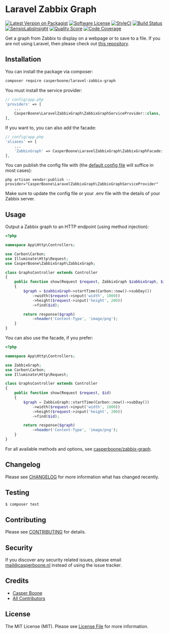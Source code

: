 # Laravel Zabbix Graph

[![Latest Version on Packagist](https://img.shields.io/packagist/v/casperboone/laravel-zabbix-graph.svg?style=flat-square)](https://packagist.org/packages/casperboone/laravel-zabbix-graph)
[![Software License](https://img.shields.io/badge/license-MIT-brightgreen.svg?style=flat-square)](LICENSE.md)
[![StyleCI](https://styleci.io/repos/86945098/shield)](https://styleci.io/repos/86945098)
[![Build Status](https://img.shields.io/travis/casperboone/laravel-zabbix-graph/master.svg?style=flat-square)](https://travis-ci.org/casperboone/laravel-zabbix-graph)
[![SensioLabsInsight](https://img.shields.io/sensiolabs/i/a93de4da-3ccc-4243-bfc0-be924803406c.svg?style=flat-square)](https://insight.sensiolabs.com/projects/a93de4da-3ccc-4243-bfc0-be924803406c)
[![Quality Score](https://img.shields.io/scrutinizer/g/casperboone/laravel-zabbix-graph.svg?style=flat-square)](https://scrutinizer-ci.com/g/casperboone/laravel-zabbix-graph)
[![Code Coverage](https://img.shields.io/scrutinizer/coverage/g/casperboone/laravel-zabbix-graph/master.svg?style=flat-square)](https://scrutinizer-ci.com/g/casperboone/laravel-zabbix-graph/?branch=master)


Get a graph from Zabbix to display on a webpage or to save to a file. If you are not using Laravel, then please check out [this repository](https://github.com/casperboone/zabbix-graph). 


## Installation
You can install the package via composer:

```bash
composer require casperboone/laravel-zabbix-graph
```

You must install the service provider:
```php
// config/app.php
'providers' => [
    ...
    CasperBoone\LaravelZabbixGraph\ZabbixGraphServiceProvider::class,
],
```

If you want to, you can also add the facade:
```php
// config/app.php
'aliases' => [
    ...
    'ZabbixGraph' => CasperBoone\LaravelZabbixGraph\ZabbixGraphFacade::class,
],
```
You can publish the config file with (the [default config file](https://github.com/casperboone/laravel-zabbix-graph/blob/master/config/zabbixgraph.php) will suffice in most cases):
```
php artisan vendor:publish --provider="CasperBoone\LaravelZabbixGraph\ZabbixGraphServiceProvider"
```
Make sure to update the config file or your .env file with the details of your Zabbix server.

## Usage
Output a Zabbix graph to an HTTP endpoint (using method injection):
```php
<?php

namespace App\Http\Controllers;

use Carbon\Carbon;
use Illuminate\Http\Request;
use CasperBoone\ZabbixGraph\ZabbixGraph;

class GraphsController extends Controller
{
    public function show(Request $request, ZabbixGraph $zabbixGraph, $id)
    {
        $graph = $zabbixGraph->startTime(Carbon::now()->subDay())
            ->width($request->input('width', 1000))
            ->height($request->input('height', 200))
            ->find($id);

        return response($graph)
            ->header('Content-Type', 'image/png');
    }
}
```

You can also use the facade, if you prefer:
```php
<?php

namespace App\Http\Controllers;

use ZabbixGraph;
use Carbon\Carbon;
use Illuminate\Http\Request;

class GraphsController extends Controller
{
    public function show(Request $request, $id)
    {
        $graph = ZabbixGraph::startTime(Carbon::now()->subDay())
            ->width($request->input('width', 1000))
            ->height($request->input('height', 200))
            ->find($id);

        return response($graph)
            ->header('Content-Type', 'image/png');
    }
}
```

For all available methods and options, see [casperboone/zabbix-graph](https://github.com/casperboone/zabbix-graph).

## Changelog

Please see [CHANGELOG](CHANGELOG.md) for more information what has changed recently.

## Testing

```bash
$ composer test
```

## Contributing

Please see [CONTRIBUTING](CONTRIBUTING.md) for details.

## Security

If you discover any security related issues, please email mail@casperboone.nl instead of using the issue tracker.

## Credits

- [Casper Boone](https://github.com/casperboone)
- [All Contributors](../../contributors)

## License

The MIT License (MIT). Please see [License File](LICENSE.md) for more information.
